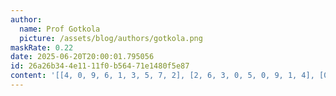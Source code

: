 ```yaml
---
author:
  name: Prof Gotkola
  picture: /assets/blog/authors/gotkola.png
maskRate: 0.22
date: 2025-06-20T20:00:01.795056
id: 26a26b34-4e11-11f0-b564-71e1480f5e87
content: '[[4, 0, 9, 6, 1, 3, 5, 7, 2], [2, 6, 3, 0, 5, 0, 9, 1, 4], [0, 5, 7, 4, 9, 0, 6, 3, 8], [7, 4, 2, 0, 8, 0, 1, 0, 3], [8, 9, 5, 1, 3, 7, 2, 4, 6], [6, 0, 0, 5, 2, 4, 7, 8, 9], [9, 7, 0, 2, 4, 1, 0, 0, 5], [3, 0, 6, 8, 7, 0, 4, 9, 0], [5, 0, 4, 3, 6, 9, 8, 2, 7]]'
---
```

